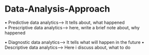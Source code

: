 # Data-Analysis-Approach

•	Predictive data analytics--> It tells about, what happened  
•	Prescriptive data analytics--> here, write a brief note about, why happened

•	Diagnostic data analytics-->  It tells what will happen in the future
•	Descriptive data analytics--> Here i discuss about, what to do    
